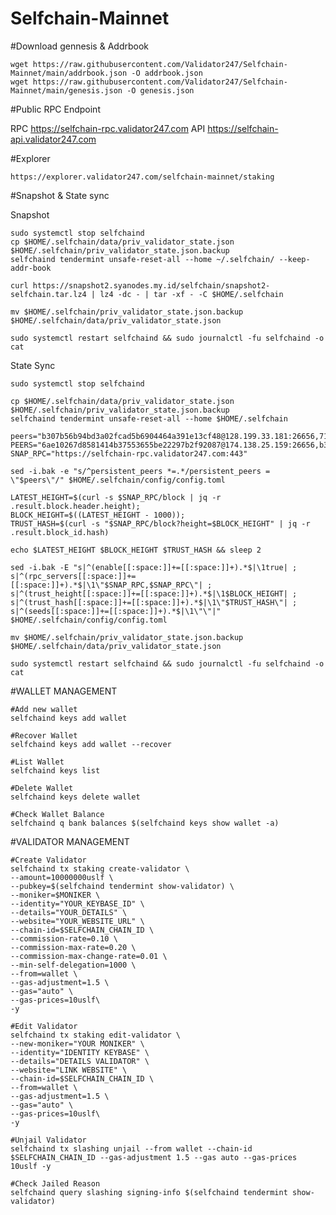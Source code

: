 # Selfchain-Mainnet

#Download gennesis & Addrbook

    wget https://raw.githubusercontent.com/Validator247/Selfchain-Mainnet/main/addrbook.json -O addrbook.json
    wget https://raw.githubusercontent.com/Validator247/Selfchain-Mainnet/main/genesis.json -O genesis.json

#Public RPC Endpoint

RPC https://selfchain-rpc.validator247.com
API https://selfchain-api.validator247.com

#Explorer

    https://explorer.validator247.com/selfchain-mainnet/staking

#Snapshot & State sync

Snapshot

    sudo systemctl stop selfchaind
    cp $HOME/.selfchain/data/priv_validator_state.json $HOME/.selfchain/priv_validator_state.json.backup
    selfchaind tendermint unsafe-reset-all --home ~/.selfchain/ --keep-addr-book

    curl https://snapshot2.syanodes.my.id/selfchain/snapshot2-selfchain.tar.lz4 | lz4 -dc - | tar -xf - -C $HOME/.selfchain

    mv $HOME/.selfchain/priv_validator_state.json.backup $HOME/.selfchain/data/priv_validator_state.json

    sudo systemctl restart selfchaind && sudo journalctl -fu selfchaind -o cat

State Sync

    sudo systemctl stop selfchaind

    cp $HOME/.selfchain/data/priv_validator_state.json $HOME/.selfchain/priv_validator_state.json.backup
    selfchaind tendermint unsafe-reset-all --home $HOME/.selfchain

    peers="b307b56b94bd3a02fcad5b6904464a391e13cf48@128.199.33.181:26656,71b8d630e7c3e31f2743fda68e6d3ac64f41cece@209.97.174.97:26656,6ae10267d8581414b37553655be22297b2f92087@174.138.25.159:26656"
    PEERS="6ae10267d8581414b37553655be22297b2f92087@174.138.25.159:26656,b307b56b94bd3a02fcad5b6904464a391e13cf48@128.199.33.181:26656,34c3a8a2955b4d6e5deef15c6b091250f5878afe@18.117.74.150:26656,4c8b8296e767cf3d67355dba98781ee0348e87ea@144.76.30.94:30056,c139f537755d5614a3ceaeb0f01b03be94e7ecb5@162.19.171.121:26656,6a3a0db2763d8222d00af55cbbe35824a39c8292@176.9.183.45:34656,e22a53afe2caa3aafae89edec68531e5dffa071f@188.40.72.97:26656,7a9038d1efd34c7f3baea17d8822262a981568b1@217.182.136.79:30156,f238d6a52578975198ceac2b0c2b004d49d5613f@88.198.5.77:31656,8401cbf633c496e464a2d016b333f61ff34e9ee9@167.71.233.135:26656,aab5f0267427d9dbd840fd04e634a02837d44365@51.77.20.28:25565,c743758973f5543578949228ff623918a4b43c54@165.232.177.11:26656,e5b970c7b4e9b0281fc2fc58166c9e9af476c9a3@46.4.23.120:58656,0a67ac1518c816e1927554dfc17c47f4ee457bcb@168.119.75.88:36656,2f547f93392d7351c74a0d8cae1d44f172cf32e5@64.227.156.23:26656,55d3e1761d6752eeb72b8b86decbca0d56f6a885@159.89.173.150:26656,02982b993b659c377238db477ae3698065ebc941@13.250.113.56:26656,9512a59cf93b987aff830148421a514cacb8a1b8@170.64.141.15:26656,024aa95bbdcef24d8d55c04f9c4de2fec2bc3bf6@34.159.240.168:26656,5fec0f158870a9e82e8a48fed83a78d567fb639a@167.235.12.38:22156,7efdc46e50e03e1f1208c8f276047b7fea345cc8@34.159.40.118:26656,62771c2083623cb6db6eda99f404036759c5f4b3@65.109.99.157:16609,a96b7c56cb64c16917a629c9ae0f3b3c0aea584c@35.234.89.188:26656,b844793daeffaedfcdbd5b08688cd10e1859d678@37.120.245.116:26656,790544e857cfe673cab570668131aa7ae2be7e5d@178.63.100.102:26656,a0c70d4dcce7b979faaa375a21300efd03001c99@34.48.99.116:26656,c87c1b17045b27fd14b13d7dbb3469a2248cb1f7@95.217.204.58:24356,637077d431f618181597706810a65c826524fd74@5.9.151.56:24356,d93bbc2d467800a10581d38261041d7dc0bcc4cd@158.220.90.61:26656,e097dc629cbe874b139841dedb06775cc75435ee@65.108.237.188:20656,7bad33a03bec7c0bd174a386045d5ff583b39570@95.216.7.84:36656,c1499d43cf198e2bc5490b9e2018ef22cd657d89@65.108.81.240:26656,d0478546164151adfc225ebc52509736bb05375a@173.234.17.129:26656,ee1265e95bcbfbeff7d096befe17e24c88549c65@65.108.9.83:11356,f282af2ba286abb9d4aab611a8f39176c26d6928@213.239.207.175:61656,e9376f40ac2b672e9f2f66ad212f59801d53afe8@178.162.165.193:26656,9d7dbaa0cb7f28ab8926c738860c18bd6d00aaaf@168.119.75.89:26656,c597aa118302d417e039e5a81d722422e73c85e1@135.125.67.227:26656,a950d48fce4a648aacf7327198e6ea3e545f3112@168.119.166.138:26656,e3edeec5261ec00ba4a87cdd419f601ee5e5e063@109.199.118.239:11356,473303f1a0dff43121cff9b7a12b5b39a42bc46c@37.27.31.253:26656,75f56904bf31a89b4b085eeaaf0fcea04311abed@113.176.142.7:10056,923758c6f7adaec3c9a668dc74ba28fda7066b1c@65.109.120.211:24656,c91ca713d48dac1ac940da53db1ff99cedb3f171@154.38.172.102:10256"
    SNAP_RPC="https://selfchain-rpc.validator247.com:443"

    sed -i.bak -e "s/^persistent_peers *=.*/persistent_peers = \"$peers\"/" $HOME/.selfchain/config/config.toml 

    LATEST_HEIGHT=$(curl -s $SNAP_RPC/block | jq -r .result.block.header.height);
    BLOCK_HEIGHT=$((LATEST_HEIGHT - 1000));
    TRUST_HASH=$(curl -s "$SNAP_RPC/block?height=$BLOCK_HEIGHT" | jq -r .result.block_id.hash) 

    echo $LATEST_HEIGHT $BLOCK_HEIGHT $TRUST_HASH && sleep 2

    sed -i.bak -E "s|^(enable[[:space:]]+=[[:space:]]+).*$|\1true| ;
    s|^(rpc_servers[[:space:]]+=[[:space:]]+).*$|\1\"$SNAP_RPC,$SNAP_RPC\"| ;
    s|^(trust_height[[:space:]]+=[[:space:]]+).*$|\1$BLOCK_HEIGHT| ;
    s|^(trust_hash[[:space:]]+=[[:space:]]+).*$|\1\"$TRUST_HASH\"| ;
    s|^(seeds[[:space:]]+=[[:space:]]+).*$|\1\"\"|" $HOME/.selfchain/config/config.toml

    mv $HOME/.selfchain/priv_validator_state.json.backup $HOME/.selfchain/data/priv_validator_state.json

    sudo systemctl restart selfchaind && sudo journalctl -fu selfchaind -o cat

#WALLET MANAGEMENT

    #Add new wallet
    selfchaind keys add wallet

    #Recover Wallet
    selfchaind keys add wallet --recover

    #List Wallet
    selfchaind keys list

    #Delete Wallet
    selfchaind keys delete wallet

    #Check Wallet Balance
    selfchaind q bank balances $(selfchaind keys show wallet -a)

#VALIDATOR MANAGEMENT

    #Create Validator
    selfchaind tx staking create-validator \
    --amount=10000000uslf \
    --pubkey=$(selfchaind tendermint show-validator) \
    --moniker=$MONIKER \
    --identity="YOUR_KEYBASE_ID" \
    --details="YOUR_DETAILS" \
    --website="YOUR_WEBSITE_URL" \
    --chain-id=$SELFCHAIN_CHAIN_ID \
    --commission-rate=0.10 \
    --commission-max-rate=0.20 \
    --commission-max-change-rate=0.01 \
    --min-self-delegation=1000 \
    --from=wallet \
    --gas-adjustment=1.5 \
    --gas="auto" \
    --gas-prices=10uslf\ 
    -y

    #Edit Validator
    selfchaind tx staking edit-validator \
    --new-moniker="YOUR MONIKER" \
    --identity="IDENTITY KEYBASE" \
    --details="DETAILS VALIDATOR" \
    --website="LINK WEBSITE" \
    --chain-id=$SELFCHAIN_CHAIN_ID \
    --from=wallet \
    --gas-adjustment=1.5 \
    --gas="auto" \
    --gas-prices=10uslf\ 
    -y

    #Unjail Validator
    selfchaind tx slashing unjail --from wallet --chain-id $SELFCHAIN_CHAIN_ID --gas-adjustment 1.5 --gas auto --gas-prices 10uslf -y

    #Check Jailed Reason
    selfchaind query slashing signing-info $(selfchaind tendermint show-validator)
